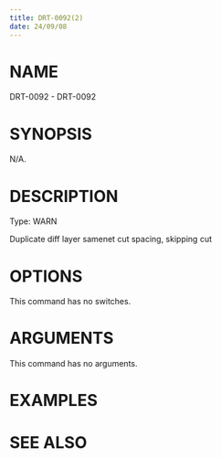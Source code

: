 ```yaml
---
title: DRT-0092(2)
date: 24/09/08
---
```


# NAME

DRT-0092 - DRT-0092

# SYNOPSIS

N/A.

# DESCRIPTION

Type: WARN

Duplicate diff layer samenet cut spacing, skipping cut

# OPTIONS

This command has no switches.

# ARGUMENTS

This command has no arguments.

# EXAMPLES

# SEE ALSO
